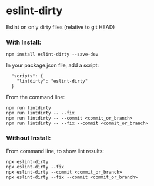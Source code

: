 # eslint-dirty
Eslint on only dirty files (relative to git HEAD)


### With Install:
```
npm install eslint-dirty --save-dev
```
In your package.json file, add a script:
```
  "scripts": {
    "lintdirty": "eslint-dirty"
  }
```
From the command line:
```
npm run lintdirty
npm run lintdirty -- --fix
npm run lintdirty -- --commit <commit_or_branch>
npm run lintdirty -- --fix --commit <commit_or_branch>
```

### Without Install:
From command line, to show lint results:
```
npx eslint-dirty
npx eslint-dirty --fix
npx eslint-dirty --commit <commit_or_branch>
npx eslint-dirty --fix --commit <commit_or_branch>
```

